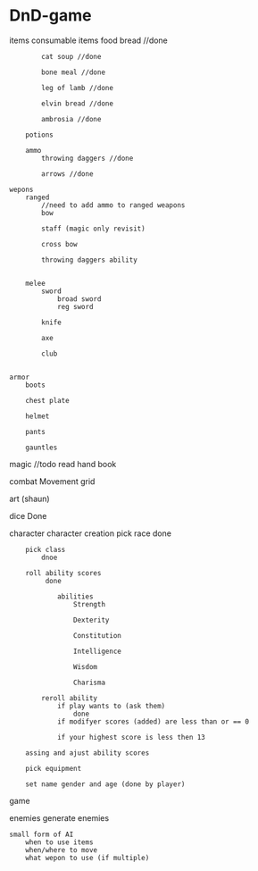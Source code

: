 # DnD-game
items 
    consumable items
        food
            bread //done
            
            cat soup //done
            
            bone meal //done
            
            leg of lamb //done
            
            elvin bread //done
            
            ambrosia //done
        
        potions
        
        ammo 
            throwing daggers //done
            
            arrows //done
    
    wepons 
        ranged
            //need to add ammo to ranged weapons
            bow
            
            staff (magic only revisit)
            
            cross bow
            
            throwing daggers ability 
            
        
        melee
            sword 
                broad sword
                reg sword
                                
            knife
            
            axe
            
            club
            
            
    armor 
        boots 
        
        chest plate
        
        helmet
        
        pants
        
        gauntles
        


magic 
    //todo read hand book

combat 
    Movement grid


art         (shaun)


dice
    Done

character
    character creation 
        pick race 
            done
            
        pick class
            dnoe
            
        roll ability scores
             done 
             
                abilities
                    Strength 
                    
                    Dexterity
                    
                    Constitution
                    
                    Intelligence
                    
                    Wisdom
                    
                    Charisma
                
            reroll ability 
                if play wants to (ask them)
                    done 
                if modifyer scores (added) are less than or == 0
                
                if your highest score is less then 13 
        
        assing and ajust ability scores
        
        pick equipment  
        
        set name gender and age (done by player)
   

game


enemies 
    generate enemies
    
    small form of AI
        when to use items
        when/where to move
        what wepon to use (if multiple)



